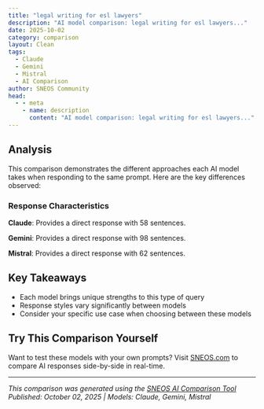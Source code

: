 ```yaml
---
title: "legal writing for esl lawyers"
description: "AI model comparison: legal writing for esl lawyers..."
date: 2025-10-02
category: comparison
layout: Clean
tags:
  - Claude
  - Gemini
  - Mistral
  - AI Comparison
author: SNEOS Community
head:
  - - meta
    - name: description
      content: "AI model comparison: legal writing for esl lawyers..."
---
```


<ChatComparison
  title="legal writing for esl lawyers"
  prompt="legal writing for esl lawyers"
  :responses='{"Claude": "# Legal Writing for ESL Lawyers: A Comprehensive Guide\n\n## Core Principles\n\n### 1. **Clarity Over Complexity**\n- Use simple, direct language\n- Avoid unnecessarily complex sentence structures\n- Choose common legal terms over archaic ones\n- Example: \u0022The contract is void\u0022 rather than \u0022The aforementioned agreement shall be deemed null and void\u0022\n\n### 2. **Precision and Accuracy**\n- Each word must have a specific purpose\n- Use exact legal terminology when necessary\n- Avoid ambiguous pronouns\n- Be consistent with terminology throughout\n\n## Essential Legal Writing Structures\n\n### **IRAC Method** (Issue, Rule, Analysis, Conclusion)\n**Issue**: What legal question needs to be resolved?\n**Rule**: What is the applicable law?\n**Analysis**: How does the law apply to the facts?\n**Conclusion**: What is the result?\n\n### **CREAC Method** (Conclusion, Rule, Explanation, Application, Conclusion)\n- Start with your conclusion\n- State the legal rule\n- Explain the rule with case law\n- Apply the rule to your facts\n- Restate your conclusion\n\n## Common ESL Challenges \u0026 Solutions\n\n### **Article Usage (a, an, the)**\n- **Correct**: \u0022The defendant filed a motion\u0022\n- **Incorrect**: \u0022Defendant filed motion\u0022\n- **Tip**: Use \u0022the\u0022 for specific items, \u0022a/an\u0022 for general items\n\n### **Preposition Usage**\n- \u0022Pursuant to\u0022 (not \u0022pursuant with\u0022)\n- \u0022In accordance with\u0022 (not \u0022in accordance to\u0022)\n- \u0022Based on\u0022 (not \u0022based in\u0022)\n\n### **Verb Tenses in Legal Writing**\n- **Present**: For current law (\u0022The statute requires...\u0022)\n- **Past**: For completed actions (\u0022The court held...\u0022)\n- **Future**: For potential outcomes (\u0022The plaintiff may recover...\u0022)\n\n## Key Legal Phrases and Their Proper Usage\n\n### **Introductory Phrases**\n- \u0022It is well-established that...\u0022\n- \u0022The court must determine whether...\u0022\n- \u0022The issue before the court is...\u0022\n- \u0022Under the circumstances presented...\u0022\n\n### **Transitional Phrases**\n- \u0022However\u0022 (contrast)\n- \u0022Moreover\u0022 (addition)\n- \u0022Nevertheless\u0022 (concession)\n- \u0022Consequently\u0022 (result)\n\n### **Concluding Phrases**\n- \u0022For the foregoing reasons...\u0022\n- \u0022Based on the analysis above...\u0022\n- \u0022In light of these considerations...\u0022\n\n## Document-Specific Guidelines\n\n### **Legal Memoranda**\n**Structure:**\n1. Heading\n2. Question Presented\n3. Brief Answer\n4. Statement of Facts\n5. Discussion\n6. Conclusion\n\n**Language Tips:**\n- Use objective tone\n- Present both sides of arguments\n- Avoid advocacy language\n\n### **Briefs**\n**Structure:**\n1. Statement of Issues\n2. Statement of the Case\n3. Argument\n4. Conclusion\n\n**Language Tips:**\n- Use persuasive but professional tone\n- Emphasize favorable facts\n- Address counterarguments\n\n### **Contracts**\n**Key Elements:**\n- Clear definitions section\n- Precise obligations and rights\n- Consistent terminology\n- Proper conditions and contingencies\n\n## Grammar Essentials for Legal Writing\n\n### **Sentence Structure**\n- **Avoid**: Run-on sentences with multiple clauses\n- **Prefer**: Clear, direct sentences\n- **Example**: \n - Poor: \u0022The defendant, who was driving the vehicle at the time of the accident that occurred on Main Street, failed to stop at the red light.\u0022\n - Better: \u0022The defendant was driving on Main Street when the accident occurred. He failed to stop at the red light.\u0022\n\n### **Passive vs. Active Voice**\n- **Active** (preferred): \u0022The court granted the motion\u0022\n- **Passive** (use sparingly): \u0022The motion was granted\u0022\n- **Exception**: Use passive when the actor is unknown or irrelevant\n\n### **Parallel Structure**\n- **Correct**: \u0022The agreement covers pricing, delivery, and payment terms\u0022\n- **Incorrect**: \u0022The agreement covers pricing, delivery, and how payment will be made\u0022\n\n## Citation and Legal Authority\n\n### **Hierarchy of Authority**\n1. Constitutions\n2. Statutes\n3. Regulations\n4. Case law (by court level)\n5. Secondary sources\n\n### **Citation Format** (Bluebook Style)\n- **Cases**: *Brown v. Board of Education*, 347 U.S. 483 (1954)", "Gemini": "## Legal Writing for ESL Lawyers: A Guide to Clarity and Precision\n\nWriting effectively in legal English as a non-native speaker presents unique challenges. Clarity, precision, and adherence to specific conventions are paramount. This guide provides tips and strategies to improve your legal writing skills.\n\n**I. Foundational Principles:**\n\n* **Understanding Your Audience:** Tailor your writing to the intended reader. Is it a judge, client, opposing counsel, or another lawyer? Adjust your tone, level of detail, and complexity accordingly.\n\n* **Clarity is King (and Queen):** Ambiguity is the enemy of good legal writing. Use clear, simple language whenever possible. Avoid jargon unless it\u0027s essential and understood by your audience.\n\n* **Precision is Paramount:** Legal writing requires meticulous accuracy. Use specific, verifiable language. Avoid vague terms and generalizations.\n\n* **Know the Conventions:** Legal writing adheres to strict formatting and stylistic conventions (e.g., citation styles, headings, sentence structure). Familiarize yourself with the rules in your jurisdiction.\n\n* **Use Plain Language:** Strive for plain language principles: short sentences, active voice, clear verbs, and simple vocabulary. While legal terms are necessary, unnecessary complexity should be avoided.\n\n**II. Specific Areas to Focus On:**\n\n**A. Grammar \u0026 Sentence Structure:**\n\n* **Subject-Verb Agreement:** Ensure your verbs agree with their subjects in number. Pay attention to collective nouns, indefinite pronouns, and compound subjects.\n\n* **Tense Consistency:** Maintain consistent verb tenses throughout your document. Use the appropriate tense to convey the timing of events.\n\n* **Pronoun Reference:** Make sure your pronouns clearly refer to their antecedents. Avoid ambiguous pronoun references.\n\n* **Parallel Structure:** Use parallel structure when listing items or phrases. This enhances clarity and readability.\n\n* **Avoid Dangling Modifiers:** Ensure modifiers clearly relate to the word they are intended to modify.\n\n* **Active vs. Passive Voice:** Prefer the active voice whenever possible. It makes your writing more direct and easier to understand. Passive voice can be useful when the actor is unknown or unimportant, but overuse can lead to wordiness and confusion. (e.g., Active: \u0022The defendant breached the contract.\u0022 Passive: \u0022The contract was breached by the defendant.\u0022)\n\n**B. Vocabulary \u0026 Terminology:**\n\n* **Legal Jargon:** Use legal jargon only when necessary and appropriate for your audience. Define unfamiliar terms or use plain language equivalents.\n\n* **Synonyms:** Be cautious when using synonyms. Legal terms often have precise meanings, and a seemingly equivalent word may have different legal implications.\n\n* **Word Choice:** Choose words carefully to convey the exact meaning you intend. Consider the nuances of different words and their legal connotations.\n\n* **Common Legal Phrases:** Familiarize yourself with common legal phrases and idioms (e.g., \u0022prima facie,\u0022 \u0022res ipsa loquitur,\u0022 \u0022ipso facto\u0022). Use them correctly and sparingly.\n\n* **Collocations:** Pay attention to collocations (words that commonly go together). For example, \u0022file a lawsuit\u0022 rather than \u0022launch a lawsuit.\u0022\n\n* **Dictionaries and Thesauruses:** Use reputable legal dictionaries and thesauruses to ensure you are using words accurately. Westlaw, LexisNexis, Black\u0027s Law Dictionary are good resources.\n\n**C. Structure \u0026 Organization:**\n\n* **Clear Headings \u0026 Subheadings:** Use clear and informative headings and subheadings to guide the reader through your document.\n\n* **Logical Flow:** Organize your arguments logically and coherently. Use transitional words and phrases to connect ideas and paragraphs.\n\n* **Topic Sentences:** Start each paragraph with a clear topic sentence that summarizes the main point of the paragraph.\n\n* **Outlining:** Create an outline before you start writing to organize your thoughts and ensure a logical structure.\n\n* **IRAC Method (Issue, Rule, Application, Conclusion):** This method is often used in legal writing to structure arguments. Clearly identify the issue, state the relevant rule of law, apply the rule to the facts, and reach a conclusion.\n\n**D. Citation \u0026 Authority:**\n\n* **Citation Styles:** Adhere to the specific citation style required by the court or jurisdiction (e.g., Bluebook, ALWD Guide).\n\n* **Accurate Citations:** Double-check all citations for accuracy. Incorrect citations can undermine your credibility.\n\n* **Authority:** Support your arguments with relevant case law, statutes, and other legal authorities.\n\n* **Distinguishing Cases:** Learn how to distinguish unfavorable cases from your client\u0027s situation.\n\n**III. Practical Tips for ESL Lawyers:**\n\n* **Read Extensively:** Read legal texts in English regularly to improve your vocabulary, grammar, and understanding of legal concepts.\n\n* **Practice Writing:** Write regularly, even if it\u0027s just for practice. The more you write, the more comfortable you will become.\n\n* **Seek Feedback:** Ask native English-speaking lawyers or legal professionals to review your writing and provide feedback.\n\n* **Use Grammar and Style Checkers:** Use grammar and style checkers (e.g., Grammarly, ProWritingAid) to identify errors in your writing. However, don\u0027t rely on them exclusively; they are not always accurate.\n\n* **Work with a Legal Editor:** Consider hiring a legal editor to review your writing and provide professional editing services.\n\n* **Take Legal Writing Courses:** Enroll in legal writing courses specifically designed for ESL lawyers.\n\n* **Develop a Legal Glossary:** Create a personal glossary of legal terms and phrases that you frequently use.\n\n* **Immerse Yourself in the Legal Environment:** Attend legal conferences, workshops, and seminars to learn from experienced lawyers and improve your understanding of legal English.\n\n* **Don\u0027t Be Afraid to Ask Questions:** If you are unsure about a legal term or concept, don\u0027t hesitate to ask for clarification from a colleague or mentor.\n\n**IV. Examples \u0026 Exercises:**\n\n**(A) Example of improving clarity:**\n\n* **Original:** \u0022The aforementioned party, hereinafter referred to as \u0027the Plaintiff,\u0027 alleges that the Defendant did in fact commit the act of negligence that resulted in the injury that was sustained by the Plaintiff.\u0022\n* **Revised:** \u0022The Plaintiff alleges that the Defendant negligently caused the Plaintiff\u0027s injury.\u0022\n\n**(B) Exercise: Rewrite the following sentence using active voice and more precise language:**\n\n* **Original:** \u0022It is alleged that the crime was committed by the suspect.\u0022\n* **Possible Revision:** \u0022The police allege that the suspect committed the crime.\u0022\n\n**V. Resources:**\n\n* **Black\u0027s Law Dictionary:** A comprehensive legal dictionary.\n* **The Bluebook: A Uniform System of Citation:** A guide to legal citation.\n* **ALWD Guide to Legal Citation:** Another guide to legal citation.\n* **Plain Language.gov:** A website dedicated to promoting plain language principles in government writing.\n* **Legal writing textbooks and handbooks:** Many textbooks and handbooks are available that provide detailed guidance on legal writing.\n\nBy focusing on clarity, precision, and adherence to legal conventions, ESL lawyers can overcome the challenges of legal writing and effectively advocate for their clients. Remember that consistent practice and seeking feedback are essential for improvement. Good luck!\n", "Mistral": "Legal writing for ESL (English as a Second Language) lawyers can be challenging, but with the right strategies and resources, it can be mastered effectively. Here are some tips and guidelines to help ESL lawyers improve their legal writing skills:\n\n### 1. **Understand Legal Terminology**\n - **Learn Key Terms**: Familiarize yourself with common legal terms and phrases. Use legal dictionaries and glossaries.\n - **Contextual Learning**: Understand the context in which legal terms are used. This can help in grasping the nuances of legal language.\n\n### 2. **Read Legal Documents**\n - **Study Examples**: Read a variety of legal documents such as contracts, briefs, and opinions. This will help you understand the structure and style of legal writing.\n - **Analyze Structure**: Pay attention to the organization and flow of legal documents. Notice how arguments are presented and supported.\n\n### 3. **Use Clear and Concise Language**\n - **Avoid Jargon**: While legal writing often includes specialized terms, avoid unnecessary jargon. Use plain language whenever possible.\n - **Be Precise**: Legal writing requires precision. Ensure that your sentences are clear and unambiguous.\n\n### 4. **Practice Writing**\n - **Write Regularly**: Practice writing legal documents, memos, and briefs. The more you write, the more comfortable you will become with the language and structure.\n - **Get Feedback**: Have your writing reviewed by colleagues or mentors. Feedback is crucial for improvement.\n\n### 5. **Use Legal Writing Resources**\n - **Books and Guides**: Use legal writing guides and books specifically designed for ESL lawyers. Some recommended books include \u0022The Elements of Legal Style\u0022 by Bryan A. Garner and \u0022Legal Writing in Plain English\u0022 by Bryan A. Garner.\n - **Online Courses**: Enroll in online courses or workshops that focus on legal writing for non-native English speakers.\n\n### 6. **Improve Grammar and Punctuation**\n - **Grammar Tools**: Use grammar-checking tools like Grammarly or Hemingway Editor to improve your writing.\n - **Punctuation Rules**: Understand and apply punctuation rules correctly. Punctuation can significantly affect the clarity and meaning of legal documents.\n\n### 7. **Cultural Awareness**\n - **Legal Culture**: Understand the cultural norms and expectations of legal writing in the jurisdiction where you practice. Legal writing styles can vary significantly between different legal systems.\n - **Professional Etiquette**: Be aware of professional etiquette and conventions in legal writing. This includes addressing judges, opposing counsel, and clients appropriately.\n\n### 8. **Use Translation Tools Wisely**\n - **Translation Software**: Use translation software to help with understanding complex legal terms and phrases. However, rely on your own judgment and understanding rather than solely on the software.\n - **Bilingual Dictionaries**: Use bilingual legal dictionaries to find equivalent terms in your native language and English.\n\n### 9. **Join Legal Writing Groups**\n - **Professional Associations**: Join legal writing groups or associations that focus on improving legal writing skills. These groups often provide resources, workshops, and networking opportunities.\n - **Peer Review**: Participate in peer review sessions where you can exchange feedback with other lawyers.\n\n### 10. **Stay Updated**\n - **Continuous Learning**: Legal writing is a continuous learning process. Stay updated with the latest developments in legal writing and language usage.\n - **Legal Journals**: Read legal journals and articles to stay informed about current trends and best practices in legal writing.\n\n### Sample Legal Writing Exercise\n\n**Scenario**: You are drafting a memo to a client regarding a potential breach of contract.\n\n**Memo Template**:\n\n---\n\n**MEMORANDUM**\n\n**TO:** [Client\u0027s Name]\n\n**FROM:** [Your Name]\n\n**DATE:** [Date]\n\n**SUBJECT:** Potential Breach of Contract\n\n**Introduction:**\n\nDear [Client\u0027s Name],\n\nI am writing to inform you about a potential breach of contract involving [specific details of the contract and parties involved]. This memo outlines the key issues, legal implications, and recommended actions.\n\n**Background:**\n\n[Provide a brief background of the contract, including the date it was signed, the parties involved, and the key terms and conditions.]\n\n**Issue:**\n\n[Describe the specific issue that constitutes a potential breach of contract. Include any relevant dates, actions, or communications.]\n\n**Legal Analysis:**\n\n[Analyze the legal implications of the potential breach. Refer to relevant legal principles, case law, and statutes. Explain how these apply to the current situation.]\n\n**Recommendations:**\n\n[Provide clear and actionable recommendations for addressing the potential breach. Include steps for mitigation, negotiation, or legal action.]\n\n**Conclusion:**\n\n[Summarize the key points and next steps. Assure the client of your continued support and availability for further discussion.]\n\nSincerely,\n\n[Your Name]\n\n---\n\nBy following these guidelines and practicing regularly, ESL lawyers can significantly improve their legal writing skills and effectively communicate in the legal profession."}' 
  published-date="00:38"
/>

## Analysis

This comparison demonstrates the different approaches each AI model takes when responding to the same prompt. Here are the key differences observed:

### Response Characteristics

**Claude**: Provides a direct response with 58 sentences. 

**Gemini**: Provides a direct response with 98 sentences. 

**Mistral**: Provides a direct response with 62 sentences. 

## Key Takeaways

- Each model brings unique strengths to this type of query
- Response styles vary significantly between models
- Consider your specific use case when choosing between these models

## Try This Comparison Yourself

Want to test these models with your own prompts? Visit [SNEOS.com](https://sneos.com) to compare AI responses side-by-side in real-time.

---

*This comparison was generated using the [SNEOS AI Comparison Tool](https://sneos.com)*
*Published: October 02, 2025 | Models: Claude, Gemini, Mistral*
